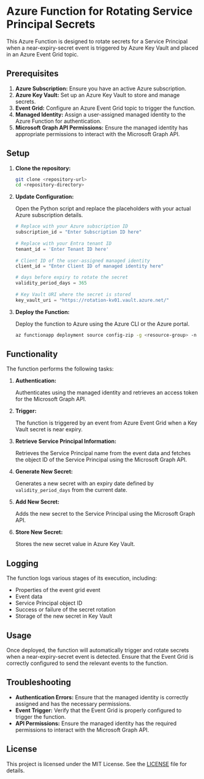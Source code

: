 # Azure Function for Rotating Service Principal Secrets  
  
This Azure Function is designed to rotate secrets for a Service Principal when a near-expiry-secret event is triggered by Azure Key Vault and placed in an Azure Event Grid topic.  
  
## Prerequisites  
  
1. **Azure Subscription:** Ensure you have an active Azure subscription.  
2. **Azure Key Vault:** Set up an Azure Key Vault to store and manage secrets.  
3. **Event Grid:** Configure an Azure Event Grid topic to trigger the function.  
4. **Managed Identity:** Assign a user-assigned managed identity to the Azure Function for authentication.  
5. **Microsoft Graph API Permissions:** Ensure the managed identity has appropriate permissions to interact with the Microsoft Graph API.  
  
## Setup  
  
1. **Clone the repository:**  
  
    ```sh  
    git clone <repository-url>  
    cd <repository-directory>  
    ```  
  
2. **Update Configuration:**  
  
    Open the Python script and replace the placeholders with your actual Azure subscription details.  
  
    ```python  
    # Replace with your Azure subscription ID  
    subscription_id = "Enter Subscription ID here"  
  
    # Replace with your Entra tenant ID  
    tenant_id = 'Enter Tenant ID here'  
  
    # Client ID of the user-assigned managed identity  
    client_id = "Enter Client ID of managed identity here" 

    # days before expiry to rotate the secret
    validity_period_days = 365 
  
    # Key Vault URI where the secret is stored  
    key_vault_uri = "https://rotation-kv01.vault.azure.net/"  
    ```  
  
3. **Deploy the Function:**  
  
    Deploy the function to Azure using the Azure CLI or the Azure portal.  
  
    ```sh  
    az functionapp deployment source config-zip -g <resource-group> -n <function-app-name> --src <path-to-zip>  
    ```  
  
## Functionality  
  
The function performs the following tasks:  
  
1. **Authentication:**  
  
   Authenticates using the managed identity and retrieves an access token for the Microsoft Graph API.  
  
2. **Trigger:**  
  
   The function is triggered by an event from Azure Event Grid when a Key Vault secret is near expiry.  
  
3. **Retrieve Service Principal Information:**  
  
   Retrieves the Service Principal name from the event data and fetches the object ID of the Service Principal using the Microsoft Graph API.  
  
4. **Generate New Secret:**  
  
   Generates a new secret with an expiry date defined by `validity_period_days` from the current date.  
  
5. **Add New Secret:**  
  
   Adds the new secret to the Service Principal using the Microsoft Graph API.  
  
6. **Store New Secret:**  
  
   Stores the new secret value in Azure Key Vault.  
  
## Logging  
  
The function logs various stages of its execution, including:  
- Properties of the event grid event  
- Event data  
- Service Principal object ID  
- Success or failure of the secret rotation  
- Storage of the new secret in Key Vault  
  
## Usage  
  
Once deployed, the function will automatically trigger and rotate secrets when a near-expiry-secret event is detected. Ensure that the Event Grid is correctly configured to send the relevant events to the function.  
  
## Troubleshooting  
  
- **Authentication Errors:** Ensure that the managed identity is correctly assigned and has the necessary permissions.  
- **Event Trigger:** Verify that the Event Grid is properly configured to trigger the function.  
- **API Permissions:** Ensure the managed identity has the required permissions to interact with the Microsoft Graph API.  
  
## License  
  
This project is licensed under the MIT License. See the [LICENSE](LICENSE) file for details.  
